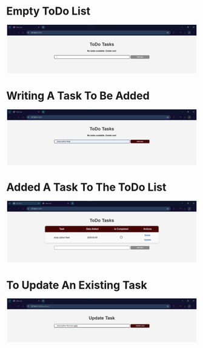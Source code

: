 <h1> Empty ToDo List </h1>
<p align="center">
  <img src="screenshots\empty_todo.png" width="500" title="empty todo list">
</p>

<h1> Writing A Task To Be Added </h1>
<p align="center">
  <img src="screenshots\writing_task.png" width="500" title="Creating task">
</p>

<h1> Added A Task To The ToDo List </h1>
<p align="center">
  <img src="screenshots\task_added.png" width="500" title="Task added">
</p>

<h1> To Update An Existing Task</h1>
<p align="center">
  <img src="screenshots\update_task.png" width="500" title="Update task">
</p>



